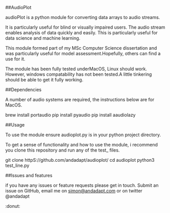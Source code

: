 
##AudioPlot

audioPlot is a python module for converting data arrays to audio streams.

It is particularly useful for blind or visually impaired users. The audio stream enables analysis of data quickly and easily. This is particularly useful for data science and machine learning.

This module formed part of my MSc Computer Science dissertation and was particularly useful for model assessment.Hopefully, others can find a use for it.

The module has been fully tested underMacOS, Linux should work. However, windows compatability has not been tested.A little tinkering should be able to get it fully working.

##Dependencies

A number of audio systems are required, the instructions below are for MacOS.

brew install portaudio
pip install pyaudio
pip install aaudiolazy

##Usage

To use the module ensure audioplot.py is in your python project directory.

To get a sense of functionality and how to use the module, i recommend you clone this repository and run any of the test_ files.

git clone httpS://github.com/andadapt/audioplot/
cd audioplot
python3 test_line.py

##Issues and features

if you have any issues or feature requests please get in touch. Submit an issue on GitHub, email me on simon@andadapt.com or on twitter @andadapt

:donut:
